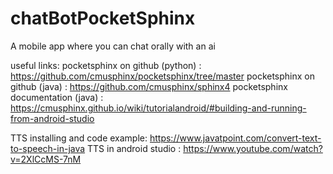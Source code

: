 # chatBotPocketSphinx
A mobile app where you can chat orally with an ai

useful links:
pocketsphinx on github (python) : https://github.com/cmusphinx/pocketsphinx/tree/master
pocketsphinx on github (java) : https://github.com/cmusphinx/sphinx4 
pocketsphinx documentation (java) : https://cmusphinx.github.io/wiki/tutorialandroid/#building-and-running-from-android-studio

TTS installing and code example: https://www.javatpoint.com/convert-text-to-speech-in-java
TTS in android studio : https://www.youtube.com/watch?v=2XlCcMS-7nM
